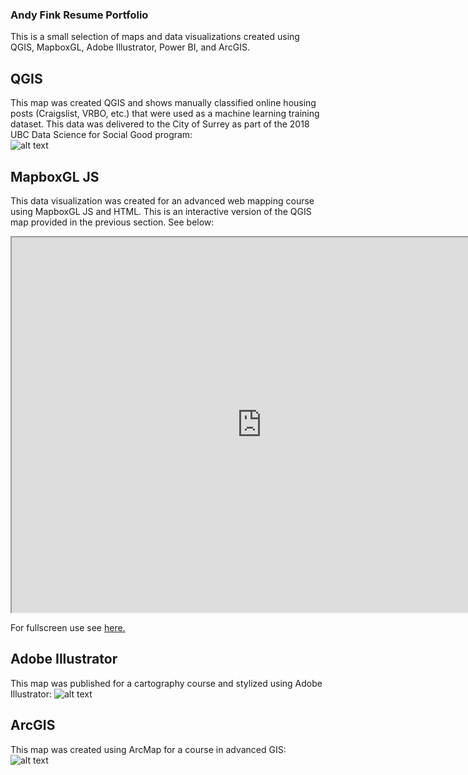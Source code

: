 ### Andy Fink Resume Portfolio ###
This is a small selection of maps and data visualizations created using QGIS, MapboxGL, Adobe Illustrator, Power BI, and ArcGIS.  

## QGIS
This map was created QGIS and shows manually classified online housing posts (Craigslist, VRBO, etc.) that were used as a machine learning training dataset. This data was delivered to the City of Surrey as part of the 2018 UBC Data Science for Social Good program:  
![alt text](https://ubc-geob472-spring2019.github.io/andersonfranklin-web/QGIS.PNG "Map created with QGIS")

## MapboxGL JS
This data visualization was created for an advanced web mapping course using MapboxGL JS and HTML. This is an interactive version of the QGIS map provided in the previous section. See below:
<br>

<iframe src="https://ubc-geob472-spring2019.github.io/andersonfranklin-web/G472_Web_Map_with_Buttons.html" height="600" width="800"></iframe>

For fullscreen use see <a href = "https://ubc-geob472-spring2019.github.io/andersonfranklin-web/G472_Web_Map_with_Buttons.html" title = "MapboxGL JS Example" target = "_blank"> here. </a>
<br>

## Adobe Illustrator
This map was published for a cartography course and stylized using Adobe Illustrator:
![alt text](https://ubc-geob472-spring2019.github.io/andersonfranklin-web/Illustrator.PNG "Map created with Adobe Illustrator")

## ArcGIS
This map was created using ArcMap for a course in advanced GIS:  
![alt text](https://blogs.ubc.ca/translinkupdates/files/2017/12/DADistance.jpg "Map created with ArcMap")  

